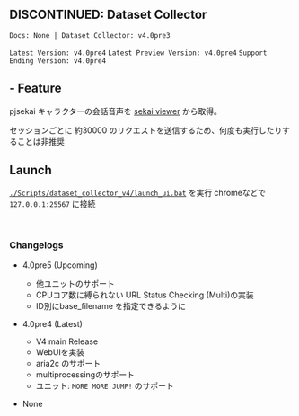 ## DISCONTINUED: Dataset Collector

`Docs: None | Dataset Collector: v4.0pre3`

`Latest Version: v4.0pre4`
`Latest Preview Version: v4.0pre4`
`Support Ending Version: v4.0pre4`


## - Feature

pjsekai キャラクターの会話音声を [sekai viewer](https://sekai.best) から取得。

セッションごとに 約30000 のリクエストを送信するため、何度も実行したりすることは非推奨


## Launch

[`./Scripts/dataset_collector_v4/launch_ui.bat`](/Scripts/dataset_collector_v4/launch_ui.bat) を実行
chromeなどで `127.0.0.1:25567` に接続

<br>

### Changelogs

- 4.0pre5 (Upcoming)
  - 他ユニットのサポート
  - CPUコア数に縛られない URL Status Checking (Multi)の実装
  - ID別にbase_filename を指定できるように 

- 4.0pre4 (Latest)
  - V4 main Release
  - WebUIを実装
  - aria2c のサポート
  - multiprocessingのサポート
  - ユニット: `MORE MORE JUMP!` のサポート

- None